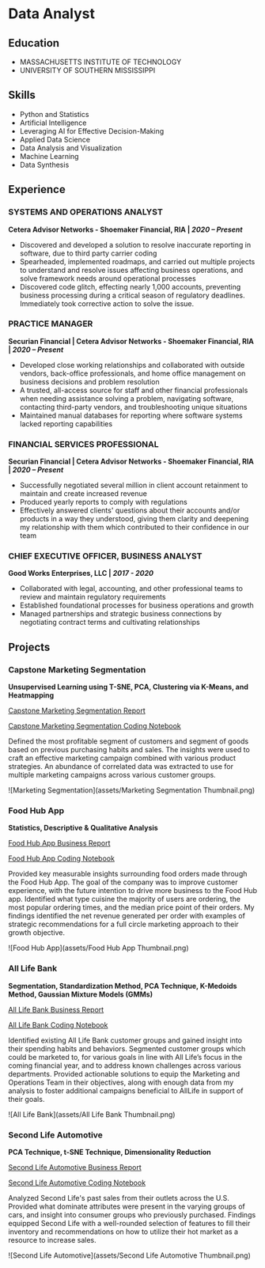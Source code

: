 # Data Analyst

## Education
- MASSACHUSETTS INSTITUTE OF TECHNOLOGY 
- UNIVERSITY OF SOUTHERN MISSISSIPPI 

## Skills
- Python and Statistics
- Artificial Intelligence
- Leveraging AI for Effective Decision-Making
- Applied Data Science 
- Data Analysis and Visualization
- Machine Learning
- Data Synthesis

## Experience 
### SYSTEMS AND OPERATIONS ANALYST 
**Cetera Advisor Networks - Shoemaker Financial, RIA  |  _2020 – Present_**
- Discovered and developed a solution to resolve inaccurate reporting in software, due to third party carrier coding
- Spearheaded, implemented roadmaps, and carried out multiple projects to understand and resolve issues affecting business operations, and solve framework needs around operational processes
- Discovered code glitch, effecting nearly 1,000 accounts, preventing business processing during a critical season of regulatory deadlines. Immediately took corrective action to solve the issue.  

### PRACTICE MANAGER
**Securian Financial  |  Cetera Advisor Networks - Shoemaker Financial, RIA  |  _2020 – Present_**
- Developed close working relationships and collaborated with outside vendors, back-office professionals, and home office management on business decisions and problem resolution
- A trusted, all-access source for staff and other financial professionals when needing assistance solving a problem, navigating software, contacting third-party vendors, and troubleshooting unique situations
- Maintained manual databases for reporting where software systems lacked reporting capabilities

### FINANCIAL SERVICES PROFESSIONAL
**Securian Financial  |  Cetera Advisor Networks - Shoemaker Financial, RIA  |  _2020 – Present_**
- Successfully negotiated several million in client account retainment to maintain and create increased revenue
- Produced yearly reports to comply with regulations
- Effectively answered clients' questions about their accounts and/or products in a way they understood, giving them clarity and deepening my relationship with them which contributed to their confidence in our team

### CHIEF EXECUTIVE OFFICER, BUSINESS ANALYST 
**Good Works Enterprises, LLC  |  _2017 - 2020_**
- Collaborated with legal, accounting, and other professional teams to review and maintain regulatory requirements
- Established foundational processes for business operations and growth
- Managed partnerships and strategic business connections by negotiating contract terms and cultivating relationships

## Projects
### Capstone Marketing Segmentation
**Unsupervised Learning using T-SNE, PCA, Clustering via K-Means, and Heatmapping**

[Capstone Marketing Segmentation Report](https://github.com/FeliciaHester/Capstone-Marketing-Segmentation/blob/main/ePortfolio_Capstone_Marketing_Segmentation_PDF.pdf)

[Capstone Marketing Segmentation Coding Notebook](https://github.com/FeliciaHester/Capstone-Marketing-Segmentation/blob/main/1_21_25_Copy_of_Capstone_Marketing_Campaign_Project.ipynb)

Defined the most profitable segment of customers and segment of goods based on previous purchasing habits and sales. The insights were used to craft an effective marketing campaign combined with various product strategies. An abundance of correlated data was extracted to use for multiple marketing campaigns across various customer groups.

![Marketing Segmentation](assets/Marketing Segmentation Thumbnail.png)

### Food Hub App
**Statistics, Descriptive & Qualitative Analysis**

[Food Hub App Business Report](https://github.com/FeliciaHester/Food-Hub-App-Project/blob/main/ePortfolio_Food%20Hub%20Order%20Project_PDF.pdf) 

[Food Hub App Coding Notebook](https://github.com/FeliciaHester/Food-Hub-App-Project/blob/main/1_21_25_Copy_of_Food_Hub_Project.ipynb)

Provided key measurable insights surrounding food orders made through the Food Hub App. The goal of the company was to improve customer experience, with the future intention to drive more business to the Food Hub app. Identified what type cuisine the majority of users are ordering, the most popular ordering times, and the median price point of their orders. My findings identified the net revenue generated per order with examples of strategic recommendations for a full circle marketing approach to their growth objective.

![Food Hub App](assets/Food Hub App Thumbnail.png)

### All Life Bank 
**Segmentation, Standardization Method, PCA Technique, K-Medoids Method, Gaussian Mixture Models (GMMs)**

[All Life Bank Business Report](https://github.com/FeliciaHester/All-Life-Bank-Project/blob/main/ePortfolio_All%20Life%20Bank%20Project_PDF.pdf)

[All Life Bank Coding Notebook](https://github.com/FeliciaHester/All-Life-Bank-Project/blob/main/1_21_25_Copy_of_All_Life_Bank_Project.ipynb)

Identified existing All Life Bank customer groups and gained insight into their spending habits and behaviors. Segmented customer groups which could be marketed to, for various goals in line with All Life’s focus in the coming financial year, and to address known challenges across various departments. Provided actionable solutions to equip the Marketing and Operations Team in their objectives, along with enough data from my analysis to foster additional campaigns beneficial to AllLife in support of their goals.

![All Life Bank](assets/All Life Bank Thumbnail.png)

### Second Life Automotive
**PCA Technique, t-SNE Technique, Dimensionality Reduction**

[Second Life Automotive Business Report](https://github.com/FeliciaHester/Second-Life-Automotive-Project/blob/main/ePortfolio_Second%20Life%20Automotive%20Project_PDF.pdf)

[Second Life Automotive Coding Notebook](https://github.com/FeliciaHester/Second-Life-Automotive-Project/blob/main/1_21_25_Copy_of_Second_Life_Automotive_Project.ipynb)

Analyzed Second Life's past sales from their outlets across the U.S. Provided what dominate attributes were present in the varying groups of cars, and insight into consumer groups who previously purchased. Findings equipped Second Life with a well-rounded selection of features to fill their inventory and recommendations on how to utilize their hot market as a resource to increase sales. 

![Second Life Automotive](assets/Second Life Automotive Thumbnail.png)

